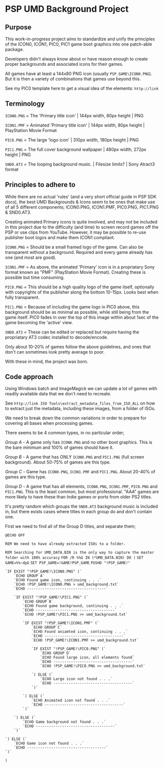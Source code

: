 # PSP UMD Background Project

## Purpose
This work-in-progress project aims to standardize and unify the principles of the ICON0, ICON1, PIC0, PIC1 game boot graphics into one patch-able package.

Developers didn't always know about or have reason enough to create proper backgrounds and associated icons for their games.

All games have at least a 144x80 PNG icon (usually `PSP_GAME\ICON0.PNG`). But it is then a variety of combinations that games use beyond this.

See my PIC0 template here to get a visual idea of the elements: `http://link`

## Terminology
`ICON0.PNG` = The 'Primary title icon' | 144px width, 80px height | PNG

`ICON1.PMF` = Animated 'Primary title icon' | 144px width, 80px height | PlayStation Movie Format

`PIC0.PNG` = The large 'logo icon' | 310px width, 180px height | PNG

`PIC1.PNG` = The full cover background wallpaper | 480px width, 272px height | PNG

`SND0.AT3` = The looping background music. | Filesize limits? | Sony Atract3 format

## Principles to adhere to
While there are no actual 'rules' (and a very short official guide in PSP SDK docs), the best UMD Backgrounds & Icons seem to be ones that make use of all 5 different components; ICON0.PNG, ICON1.PMF, PIC0.PNG, PIC1.PNG & SND0.AT3.

Creating animated Primary icons is quite involved, and may not be included in this project due to the difficulty (and time) to screen record games off the PSP or use clips from YouTube. However, it may be possible to re-use publisher boot logos and make them ICON1 compliant.

`ICON0.PNG` = Should be a small framed logo of the game. Can also be transparent without a background. Required and every game already has one (and most are good).

`ICON1.PMF` = As above, the animated 'Primary' icon is in a propriatary Sony format known as "PMF" (PlayStation Movie Format). Creating these is possible but time consuming.

`PIC0.PNG` = This should be a high quality logo of the game itself, optionally with copyrights of the publisher along the bottom 10-15px. Looks best when fully transparent.

`PIC1.PNG` = Because of including the game logo in PIC0 above, this background should be as minimal as possible, while still being from the game itself. PIC0 fades in over the top of this image within about 1sec of the game becoming the 'active' view.

`SND0.AT3` = These can be edited or replaced but require having the propriatary AT3 codec installed to decode/encode.

Only about 10-20% of games follow the above guidelines, and ones that don't can sometimes look pretty average to poor. 

With these in mind, the project was born. 

## Code approach
Using Windows batch and ImageMagick we can update a lot of games with readily available data that we don't need to recreate.

See `http://link ISO Tools\extract_metadata_files_from_ISO_ALL` on how to extract just the metadata, including these images, from a folder of ISOs.

We need to break down the common variations in order to prepare for covering all bases when processing games.

There seems to be 4 common types, in no particular order;

*Group A* - A game only has `ICON0.PNG` and no other boot graphics. This is the bare minimum and 100% of games should have it.

*Group B* - A game that has ONLY `ICON0.PNG` and `PIC1.PNG` (full screen background). About 50-75% of games are this type.

*Group C* - Game has `ICON0.PNG`, `ICON1.PMF` and `PIC1.PNG`. About 20-40% of games are this type.

*Group D* - A game that has all elements, `ICON0.PNG`, `ICON1.PMF`, `PIC0.PNG` and `PIC1.PNG`. This is the least common, but most professional. "AAA" games are more likely to have these than Indie games or ports from older PS2 titles.

It's pretty random which groups the `SND0.AT3` background music is included in, but there exists cases where titles in each group do and don't contain one.

First we need to find all of the Group D titles, and separate them;

`@ECHO OFF`

`REM We need to have already extracted ISOs to a folder.`

`REM Searching for UMD_DATA.BIN is the only way to capture the master folder with 100% accuracy`
`FOR /R %%G IN (*UMD_DATA.BIN) DO (`
	`SET GAME=%%~dpG`
	`SET PSP_GAME=!GAME!PSP_GAME`
	`PUSHD "!PSP_GAME!"`
	
	`IF EXIST "!PSP_GAME!\ICON0.PNG" (`
		`ECHO GROUP A`
		`ECHO Found game icon, continuing . . .`
		`ECHO !PSP_GAME!\ICON0.PNG > umd_background.txt`
		`ECHO ------------------------------------`
		
		`IF EXIST "!PSP_GAME!\PIC1.PNG" (`
			`ECHO GROUP B`
			`ECHO Found game background, continuing . . .`
			`ECHO ------------------------------------`
			`ECHO !PSP_GAME!\PIC1.PNG >> umd_background.txt`
			
			`IF EXIST "!PSP_GAME!\ICON1.PMF" (`
				`ECHO GROUP C`
				`ECHO Found aniamted icon, continuing . . .`
				`ECHO ------------------------------------`
				`ECHO !PSP_GAME!\ICON1.PMF >> umd_background.txt`
				
				`IF EXIST "!PSP_GAME!\PIC0.PNG" (`
					`ECHO GROUP D`
					`ECHO Found large icon, all elements found`
					`ECHO ------------------------------------`
					`ECHO !PSP_GAME!\PIC0.PNG >> umd_background.txt`
					
				`) ELSE (`
					`ECHO Large icon not found . . .`
					`ECHO ------------------------------------`
				`)`
				
			`) ELSE (`
				`ECHO Animated icon not found . . .`
				`ECHO ------------------------------------`
			`)`			
			
		`) ELSE (`
			`ECHO Game background not found . . .`
			`ECHO ------------------------------------`
		`)`
		
	`) ELSE (`
		`ECHO Game icon not found . . .`
		`ECHO ------------------------------------`
	`)`
	
`)`

